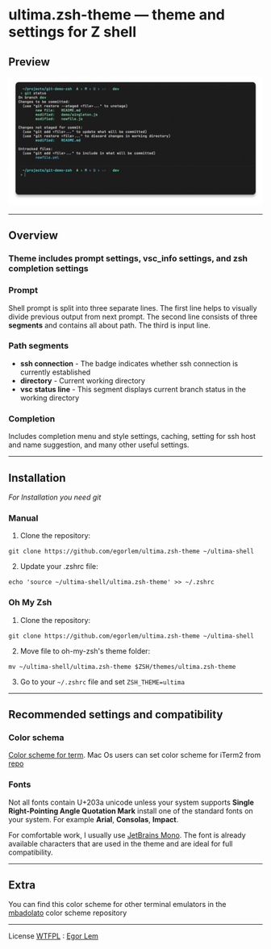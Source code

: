 # ultima.zsh-theme — theme and settings for Z shell

## **Preview**

![item zsh prompt](https://github.com/egorlem/021011/blob/main/demos/zsh-theme-demo-min.png?raw=true)

---

## **Overview**
### Theme includes prompt settings, vsc_info settings, and zsh completion settings
### **Prompt**

Shell prompt is split into three separate lines. The first line helps to visually 
divide previous output from next prompt. The second line consists of three **segments** and contains all about path. The third is input line. 

### **Path segments**

- **ssh connection** - The badge indicates whether ssh connection is currently established
- **directory** - Current working directory
- **vsc status line** - This segment displays current branch status in the working directory

### **Completion**

Includes completion menu and style settings, caching, setting for ssh host and name suggestion, 
and many other useful settings.

---

## **Installation**

_For Installation you need git_

### **Manual**

1. Clone the repository:

```shell
git clone https://github.com/egorlem/ultima.zsh-theme ~/ultima-shell
```
2. Update your .zshrc file:

```shell
echo 'source ~/ultima-shell/ultima.zsh-theme' >> ~/.zshrc
```

### **Oh My Zsh**

1. Clone the repository:

```shell
git clone https://github.com/egorlem/ultima.zsh-theme ~/ultima-shell
```

2. Move file to oh-my-zsh's theme folder:

```shell
mv ~/ultima-shell/ultima.zsh-theme $ZSH/themes/ultima.zsh-theme
```

3. Go to your `~/.zshrc` file and set `ZSH_THEME=ultima`

---

## **Recommended settings and compatibility**

### Color schema

[Color scheme for term](https://github.com/egorlem/guezwhoz-scheme/blob/main/color-scheme/guezwhoz-scheme.yaml). Mac Os users can set color scheme for iTerm2 from [repo](https://github.com/egorlem/guezwhoz-iterm2-theme)

### Fonts

Not all fonts contain U+203a unicode unless your system supports **Single Right-Pointing Angle Quotation Mark** install one of the standard fonts on your system. For example **Arial**, **Consolas**, **Impact**. 

For comfortable work, I usually use [JetBrains Mono](https://www.jetbrains.com/lp/mono/). 
The font is already available characters that are used in the theme and are ideal for full compatibility.

---

## **Extra**

You can find this color scheme for other terminal emulators in the [mbadolato](https://github.com/mbadolato/iTerm2-Color-Schemes) color scheme repository

---

License [WTFPL](https://github.com/egorlem/ultima.zsh-theme/blob/4e47c5242a9ec2231a7fc61245059573b67bc53f/LICENSE.md) : [Egor Lem](https://egorlem.com/)